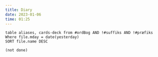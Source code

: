 ```yaml
---
title: Diary
date: 2023-01-06
time: 01:25
---
```


```dataview
table aliases, cards-deck from #ordBog AND !#suffiks AND !#præfiks Where file.mday = date(yesterday)
SORT file.name DESC
```

```tasks
(not done)
```
